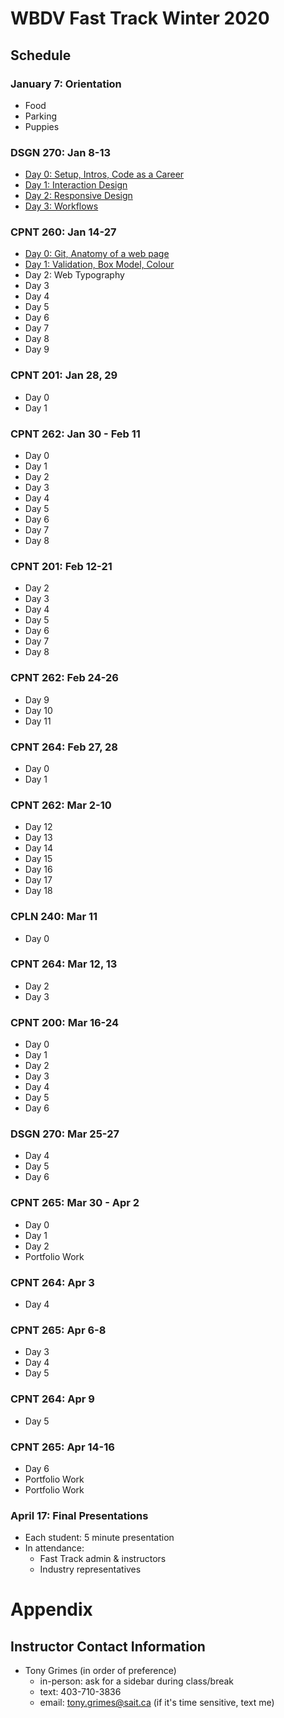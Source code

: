# WBDV Fast Track Winter 2020
## Schedule
### January 7: Orientation
- Food
- Parking
- Puppies
### DSGN 270: Jan 8-13
- [Day 0: Setup, Intros, Code as a Career](materials/dsgn270/days/d00/README.md)
- [Day 1: Interaction Design](materials/dsgn270/days/d01/README.md)
- [Day 2: Responsive Design](materials/dsgn270/days/d02/README.md)
- [Day 3: Workflows](materials/dsgn270/days/d03/README.md)
### CPNT 260: Jan 14-27
- [Day 0: Git, Anatomy of a web page](materials/cpnt260/days/d00/README.md)
- [Day 1: Validation, Box Model, Colour](materials/cpnt260/days/d01/README.md)
- Day 2: Web Typography
- Day 3
- Day 4
- Day 5
- Day 6
- Day 7
- Day 8
- Day 9
### CPNT 201: Jan 28, 29
- Day 0
- Day 1
### CPNT 262: Jan 30 - Feb 11
- Day 0
- Day 1
- Day 2
- Day 3
- Day 4
- Day 5
- Day 6
- Day 7
- Day 8
### CPNT 201: Feb 12-21
- Day 2
- Day 3
- Day 4
- Day 5
- Day 6
- Day 7
- Day 8
### CPNT 262: Feb 24-26
- Day 9
- Day 10
- Day 11
### CPNT 264: Feb 27, 28
- Day 0
- Day 1
### CPNT 262: Mar 2-10
- Day 12
- Day 13
- Day 14
- Day 15
- Day 16
- Day 17
- Day 18
### CPLN 240: Mar 11
- Day 0
### CPNT 264: Mar 12, 13
- Day 2
- Day 3
### CPNT 200: Mar 16-24
- Day 0
- Day 1
- Day 2
- Day 3
- Day 4
- Day 5
- Day 6
### DSGN 270: Mar 25-27
- Day 4
- Day 5
- Day 6
### CPNT 265: Mar 30 - Apr 2
- Day 0
- Day 1
- Day 2
- Portfolio Work
### CPNT 264: Apr 3
- Day 4
### CPNT 265: Apr 6-8
- Day 3
- Day 4
- Day 5
### CPNT 264: Apr 9
- Day 5
### CPNT 265: Apr 14-16
- Day 6
- Portfolio Work
- Portfolio Work
### April 17: Final Presentations
- Each student: 5 minute presentation
- In attendance:
  - Fast Track admin & instructors
  - Industry representatives

# Appendix
## Instructor Contact Information
- Tony Grimes (in order of preference)
  - in-person: ask for a sidebar during class/break
  - text: 403-710-3836
  - email: tony.grimes@sait.ca (if it's time sensitive, text me)
